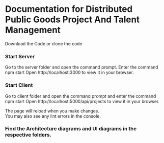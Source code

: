 # Documentation for Distributed Public Goods Project And Talent Management
  Download the Code or clone the code

### Start Server
  Go to the server folder and open the command prompt. Enter the command npm start
  Open http://localhost:3000 to view it in your browser.

### Start Client

  Go to client folder and open the command prompt and enter the command npm start
Open http://localhost:5000/api/projects to view it in your browser.

The page will reload when you make changes.\
You may also see any lint errors in the console.

### Find the Architecture diagrams and UI diagrams in the respective folders.

